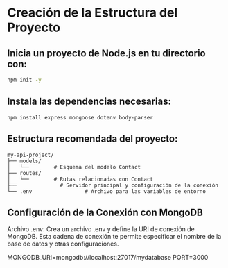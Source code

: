 # Creación de la Estructura del Proyecto

## Inicia un proyecto de Node.js en tu directorio con:
```bash
npm init -y
```
## Instala las dependencias necesarias:
```
npm install express mongoose dotenv body-parser
```
## Estructura recomendada del proyecto:
```
my-api-project/
├── models/
│   └──        # Esquema del modelo Contact
├── routes/
│   └──        # Rutas relacionadas con Contact
├──              # Servidor principal y configuración de la conexión
└── .env                 # Archivo para las variables de entorno
```
## Configuración de la Conexión con MongoDB
Archivo .env: Crea un archivo .env y define la URI de conexión de MongoDB. Esta cadena de conexión te permite especificar el nombre de la base de datos y otras configuraciones.

MONGODB_URI=mongodb://localhost:27017/mydatabase
PORT=3000